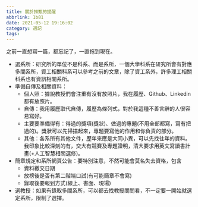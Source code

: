```yaml
---
title: 關於推甄的提醒
abbrlink: 1b81
date: 2021-05-12 19:16:02
category: 週記
tags:
---
```

之前一直想寫一篇，都忘記了，一直拖到現在。
<!-- more -->
* 選系所：研究所的單位不是科系、而是系所，一個大學科系在研究所會有對應多間系所，資工相關科系可以參考之前的文章，除了資工系外，許多理工相關科系也有資訊相關系所。
* 準備自傳及相關資料：
    * 個人照：據說教授們會注重有沒有放照片，我在履歷、Github、Linkedin 都有放照片。
    * 自傳：我用履歷取代自傳，履歷為條列式，對於我這種不善言辭的人很容易寫好。
    * 主要要準備得有：得過的獎項(獎狀)、做過的專題(不用全部都寫，寫有把過的)。獎狀可以先掃描起來，專題要寫他的作用和你負責的部分。
    * 其他：各系所有其他文件，歷年來應是大同小異，可以先找往年的資料。我印象比較深刻的有，交大有競賽及專題證明，清大要求用英文寫讀書計畫(+人工智慧相關選修)。
* 簡章規定和系所網頁公告：要特別注意，不然可能會莫名失去資格，包含
    * 資料繳交日期
    * 放榜後是否有第二階端口試(有可能簡章不會寫)
    * 錄取後要報到方式(線上、書面、現場)
* 選教授：如果有錄取多間系所，可以都去找教授問問看，不一定要一開始就選定系所，限制了選擇。